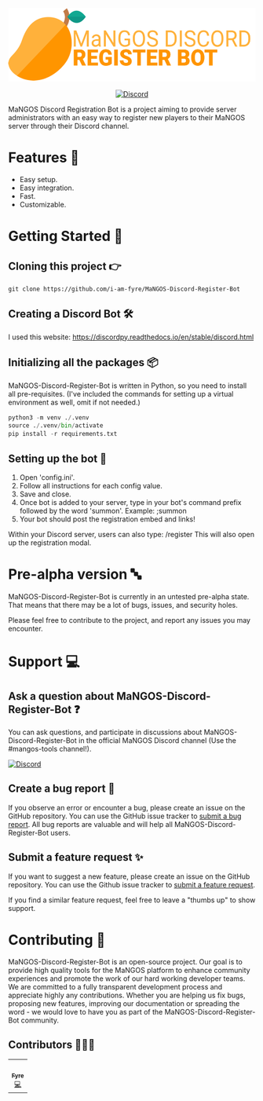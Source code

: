 <p align="center">

  <a href="https://github.com/i-am-fyre/MaNGOS-Discord-Register-Bot" target="_blank">
    <img height="150" alt="default bot banner" src="/img/default-bot-banner.svg"/>
  </a>
</p>
<p align="center">
  <a href="https://discord.gg/CzXcBXq">
    <img src="https://img.shields.io/discord/286167585270005763?label=Discord&logo=Discord&logoColor=ffffff&style=for-the-badge" alt="Discord">
  </a>
</p>
 
MaNGOS Discord Registration Bot is a project aiming to provide server administrators with an easy way to register new players to their MaNGOS server through their Discord channel.

# Features :rocket:
- Easy setup.
- Easy integration.
- Fast.
- Customizable.

# Getting Started :1234:

## Cloning this project :point_right:

```git
git clone https://github.com/i-am-fyre/MaNGOS-Discord-Register-Bot
```

## Creating a Discord Bot :hammer_and_wrench:
I used this website: https://discordpy.readthedocs.io/en/stable/discord.html

## Initializing all the packages :package:

MaNGOS-Discord-Register-Bot is written in Python, so you need to install all pre-requisites. (I've included the commands for setting up a virtual environment as well, omit if not needed.)

```python
python3 -m venv ./.venv
source ./.venv/bin/activate
pip install -r requirements.txt
```
## Setting up the bot :robot:
1. Open 'config.ini'.
2. Follow all instructions for each config value.
3. Save and close.
4. Once bot is added to your server, type in your bot's command prefix followed by the word 'summon'.
    Example: ;summon
5. Your bot should post the registration embed and links!

Within your Discord server, users can also type: /register
This will also open up the registration modal.

# Pre-alpha version :abc:

MaNGOS-Discord-Register-Bot is currently in an untested pre-alpha state. That means that there may be a lot of bugs, issues, and security holes.

Please feel free to contribute to the project, and report any issues you may encounter.

# Support :computer:

## Ask a question about MaNGOS-Discord-Register-Bot :question:

You can ask questions, and participate in discussions about MaNGOS-Discord-Register-Bot in the official MaNGOS Discord channel (Use the #mangos-tools channel!).

<a href="https://discord.gg/CzXcBXq">
<img src="https://img.shields.io/discord/286167585270005763?label=Discord&logo=Discord&logoColor=ffffff&style=for-the-badge" alt="Discord">
</a>

## Create a bug report :bug:

If you observe an error or encounter a bug, please create an issue on the GitHub repository. You can use the GitHub issue tracker to [submit a bug report](https://github.com/i-am-fyre/MaNGOS-Discord-Register-Bot/issues/new?assignees=&labels=bug&template=bug_report.md&title=%5B%3Abug%3A%5D+). All bug reports are valuable and will help all MaNGOS-Discord-Register-Bot users.


## Submit a feature request :sparkles:

If you want to suggest a new feature, please create an issue on the GitHub repository. You can use the Github issue tracker to [submit a feature request](https://github.com/i-am-fyre/MaNGOS-Discord-Register-Bot/issues/new?assignees=&labels=enhancement&template=feature_request.md&title=%5B%3Asparkles%3A%5D+).

If you find a similar feature request, feel free to leave a "thumbs up" to show support.

# Contributing :tada:

MaNGOS-Discord-Register-Bot is an open-source project. Our goal is to provide high quality tools for the MaNGOS platform to enhance community experiences and promote the work of our hard working developer teams. We are committed to a fully transparent development process and appreciate highly any contributions. Whether you are helping us fix bugs, proposing new features, improving our documentation or spreading the word - we would love to have you as part of the MaNGOS-Discord-Register-Bot community.

## Contributors :people_holding_hands:

<table>
  <tr>
    <td align="center"><a href="https://github.com/i-am-fyre/"><img src="https://avatars.githubusercontent.com/u/58180427?v=4?s=100" width="100px;" alt=""/><br /><sub><b>Fyre</b></sub></a><br /><a href="https://github.com/i-am-fyre/MaNGOS-Discord-Register-Bot/commits?author=i-am-fyre" title="Code">💻</a></td>
  </tr>
</table>
